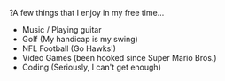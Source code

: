 ?A few things that I enjoy in my free time...
- Music / Playing guitar
- Golf (My handicap is my swing)
- NFL Football (Go Hawks!)
- Video Games (been hooked since Super Mario Bros.)
- Coding (Seriously, I can't get enough)